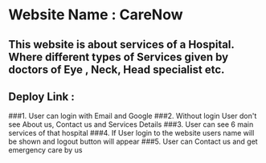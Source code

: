 # Website Name : CareNow
## This website is about services of a Hospital. Where different types of Services given by doctors of Eye , Neck, Head specialist etc. 
## Deploy Link : 
###1. User can login with Email and Google
###2. Without login User don't see About us, Contact us and Services Details
###3. User can see 6 main services of that hospital
###4. If User login to the website users name will be shown and logout button will appear
###5. User can Contact us and get emergency care by us
